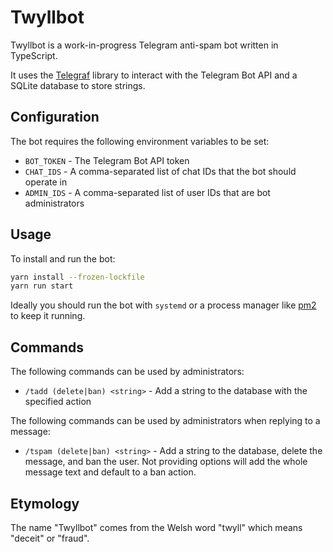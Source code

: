 # Twyllbot

Twyllbot is a work-in-progress Telegram anti-spam bot written in TypeScript.

It uses the [Telegraf](https://github.com/telegraf/telegraf) library to interact with the Telegram Bot API and a SQLite database to store strings.

## Configuration

The bot requires the following environment variables to be set:

- `BOT_TOKEN` - The Telegram Bot API token
- `CHAT_IDS` - A comma-separated list of chat IDs that the bot should operate in
- `ADMIN_IDS` - A comma-separated list of user IDs that are bot administrators

## Usage

To install and run the bot:

```bash
yarn install --frozen-lockfile
yarn run start
```

Ideally you should run the bot with `systemd` or a process manager like [pm2](https://github.com/Unitech/pm2) to keep it running.

## Commands

The following commands can be used by administrators:
- `/tadd (delete|ban) <string>` - Add a string to the database with the specified action

The following commands can be used by administrators when replying to a message:
- `/tspam (delete|ban) <string>` - Add a string to the database, delete the message, and ban the user. Not providing options will add the whole message text and default to a ban action.

## Etymology

The name "Twyllbot" comes from the Welsh word "twyll" which means "deceit" or "fraud".
